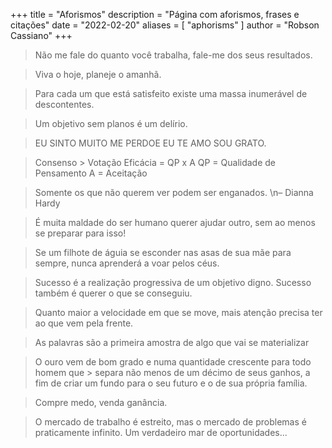 +++
title = "Aforismos"
description = "Página com aforismos, frases e citações"
date = "2022-02-20"
aliases = [ "aphorisms" ]
author = "Robson Cassiano"
+++

> Não me fale do quanto você trabalha, fale-me dos seus resultados.

> Viva o hoje, planeje o amanhã.

> Para cada um que está satisfeito existe uma massa inumerável de descontentes.

> Um objetivo sem planos é um delírio. 

> EU SINTO MUITO  ME PERDOE  EU TE AMO SOU GRATO.


> Consenso > Votação
> Eficácia = QP x A 
> QP = Qualidade de Pensamento 
> A = Aceitação  

> Somente os que não querem ver podem ser enganados. \n– Dianna Hardy

> É muita maldade do ser humano querer ajudar outro, sem ao menos se preparar para isso!

> Se um filhote de águia se esconder nas asas de sua mãe para sempre, nunca aprenderá a voar pelos céus. 

> Sucesso é a realização progressiva de um objetivo digno. Sucesso também é querer o que se conseguiu.

> Quanto maior a velocidade em que se move, mais atenção precisa ter ao que vem pela frente.

> As palavras são a primeira amostra de algo que vai se materializar

> O ouro vem de bom grado e numa quantidade crescente para todo homem que > separa não menos de um décimo de seus ganhos, a fim de criar um fundo para o seu futuro e o de sua própria família.

> Compre medo, venda ganância.

> O mercado de trabalho é estreito, mas o mercado de problemas é praticamente infinito. Um verdadeiro mar de oportunidades...